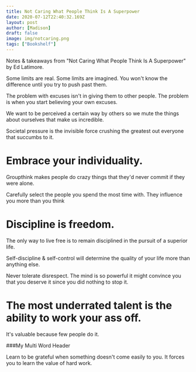 ```yaml
---
title: Not Caring What People Think Is A Superpower
date: 2020-07-12T22:40:32.169Z
layout: post
author: [Madison]
draft: false
image: img/notcaring.png
tags: ["Bookshelf"]
---
```


Notes & takeaways from "Not Caring What People Think Is A Superpower" by Ed Latimore.

Some limits are real. Some limits are imagined. You won't know the difference until you try to push past them.

The problem with excuses isn't in giving them to other people. The problem is when you start believing your own excuses.

We want to be perceived a certain way by others so we mute the things about ourselves that make us incredible.

Societal pressure is the invisible force crushing the greatest out everyone  that succumbs to it. 

# Embrace your individuality. 

Groupthink makes people do crazy things that they'd never commit if they were alone.

Carefully select the people you spend the most time with. They influence you more than you think

# Discipline is freedom. 

The only way to live free is to remain disciplined in the pursuit of a superior life. 

Self-discipline & self-control will determine the quality of your life more than anything else.

Never tolerate disrespect. The mind is so powerful it might convince you that you deserve it since you did nothing to stop it.

# The most underrated talent is the ability to work your ass off.

It's valuable because few people do it. 



###My Multi Word Header


Learn to be grateful when something doesn't come easily to you. It forces you to learn the value of hard work. 